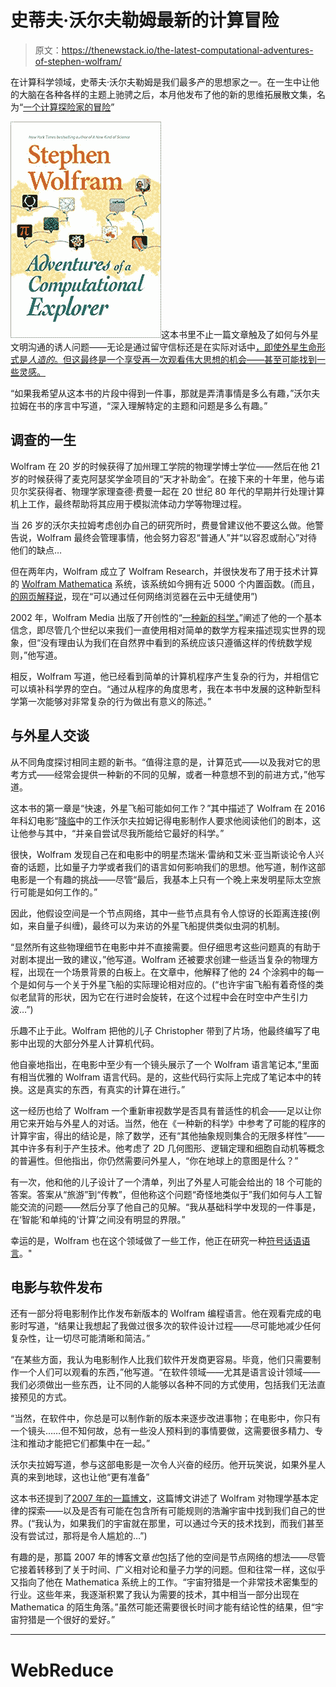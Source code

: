 # 史蒂夫·沃尔夫勒姆最新的计算冒险

> 原文：<https://thenewstack.io/the-latest-computational-adventures-of-stephen-wolfram/>

在计算科学领域，史蒂夫·沃尔夫勒姆是我们最多产的思想家之一。在一生中让他的大脑在各种各样的主题上驰骋之后，本月他发布了他的新的思维拓展散文集，名为“[一个计算探险家的冒险](https://www.wolfram-media.com/products/adventures-of-a-computational-explorer.html)”

![Stephen Wolfram book cover - Adventures of a Computational Explorer](img/2ff29c2e437218ade7fde1b9f5734c60.png)这本书里不止一篇文章触及了如何与外星文明沟通的诱人问题——无论是通过留守信标还是在实际对话中[，即使外星生命形式是*人造的*。但这最终是一个享受再一次观看伟大思想的机会——甚至可能找到一些灵感。](https://writings.stephenwolfram.com/2018/01/showing-off-to-the-universe-beacons-for-the-afterlife-of-our-civilization/)

“如果我希望从这本书的片段中得到一件事，那就是弄清事情是多么有趣，”沃尔夫拉姆在书的序言中写道，“深入理解特定的主题和问题是多么有趣。”

## **调查的一生**

Wolfram 在 20 岁的时候获得了加州理工学院的物理学博士学位——然后在他 21 岁的时候获得了麦克阿瑟奖学金项目的“天才补助金”。在接下来的十年里，他与诺贝尔奖获得者、物理学家理查德·费曼一起在 20 世纪 80 年代的早期并行处理计算机上工作，最终帮助将其应用于模拟流体动力学等物理过程。

当 26 岁的沃尔夫拉姆考虑创办自己的研究所时，费曼曾建议他不要这么做。他警告说，Wolfram 最终会管理事情，他会努力容忍“普通人”并“以容忍或耐心”对待他们的缺点…

但在两年内，Wolfram 成立了 Wolfram Research，并很快发布了用于技术计算的 [Wolfram Mathematica](https://www.wolfram.com/mathematica/) 系统，该系统如今拥有近 5000 个内置函数。(而且，[的网页解释说](https://www.wolfram.com/mathematica/)，现在“可以通过任何网络浏览器在云中无缝使用”)

2002 年，Wolfram Media 出版了开创性的“[一种新的科学，](https://www.wolframscience.com/nks/)”阐述了他的一个基本信念，即尽管几个世纪以来我们一直使用相对简单的数学方程来描述现实世界的现象，但“没有理由认为我们在自然界中看到的系统应该只遵循这样的传统数学规则，”他写道。

相反，Wolfram 写道，他已经看到简单的计算机程序产生复杂的行为，并相信它可以填补科学界的空白。“通过从程序的角度思考，我在本书中发展的这种新型科学第一次能够对非常复杂的行为做出有意义的陈述。”

## 与外星人交谈

从不同角度探讨相同主题的新书。“值得注意的是，计算范式——以及我对它的思考方式——经常会提供一种新的不同的见解，或者一种意想不到的前进方式，”他写道。

这本书的第一章是“快速，外星飞船可能如何工作？”其中描述了 Wolfram 在 2016 年科幻电影“[降临](https://www.youtube.com/watch?v=tFMo3UJ4B4g)中的工作沃尔夫拉姆记得电影制作人要求他阅读他们的剧本，这让他参与其中，“并亲自尝试尽我所能给它最好的科学。”

很快，Wolfram 发现自己在和电影中的明星杰瑞米·雷纳和艾米·亚当斯谈论令人兴奋的话题，比如量子力学或者我们的语言如何影响我们的思想。他写道，制作这部电影是一个有趣的挑战——尽管“最后，我基本上只有一个晚上来发明星际太空旅行可能是如何工作的。”

因此，他假设空间是一个节点网络，其中一些节点具有令人惊讶的长距离连接(例如，来自量子纠缠)，最终可以为来访的外星飞船提供类似虫洞的机制。

“显然所有这些物理细节在电影中并不直接需要。但仔细思考这些问题真的有助于对剧本提出一致的建议，”他写道。Wolfram 还被要求创建一些适当复杂的物理方程，出现在一个场景背景的白板上。在文章中，他解释了他的 24 个涂鸦中的每一个是如何与一个关于外星飞船的实际理论相对应的。(“也许宇宙飞船有着奇怪的类似老鼠背的形状，因为它在行进时会旋转，在这个过程中会在时空中产生引力波…”)

乐趣不止于此。Wolfram 把他的儿子 Christopher 带到了片场，他最终编写了电影中出现的大部分外星人计算机代码。

他自豪地指出，在电影中至少有一个镜头展示了一个 Wolfram 语言笔记本,“里面有相当优雅的 Wolfram 语言代码。是的，这些代码行实际上完成了笔记本中的转换。这是真实的东西，有真实的计算在进行。”

这一经历也给了 Wolfram 一个重新审视数学是否具有普适性的机会——足以让你用它来开始与外星人的对话。当然，他在《一种新的科学》中参考了可能的程序的计算宇宙，得出的结论是，除了数学，还有“其他抽象规则集合的无限多样性”——其中许多有利于产生技术。他考虑了 2D 几何图形、逻辑定理和细胞自动机等概念的普遍性。但他指出，你仍然需要问外星人，“你在地球上的意图是什么？”

有一次，他和他的儿子设计了一个清单，列出了外星人可能会给出的 18 个可能的答案。答案从“旅游”到“传教”，但他称这个问题“奇怪地类似于”我们如何与人工智能交流的问题——然后分享了他自己的见解。“我从基础科学中发现的一件事是，在‘智能’和单纯的‘计算’之间没有明显的界限。”

幸运的是，Wolfram 也在这个领域做了一些工作，他正在研究一种[符号话语语言](https://writings.stephenwolfram.com/2016/10/computational-law-symbolic-discourse-and-the-ai-constitution/)。"

## **电影与软件发布**

还有一部分将电影制作比作发布新版本的 Wolfram 编程语言。他在观看完成的电影时写道，“结果让我想起了我做过很多次的软件设计过程——尽可能地减少任何复杂性，让一切尽可能清晰和简洁。”

“在某些方面，我认为电影制作人比我们软件开发商更容易。毕竟，他们只需要制作一个人们可以观看的东西，”他写道。“在软件领域——尤其是语言设计领域——我们必须做出一些东西，让不同的人能够以各种不同的方式使用，包括我们无法直接预见的方式。

“当然，在软件中，你总是可以制作新的版本来逐步改进事物；在电影中，你只有一个镜头……但不知何故，总有一些没人预料到的事情要做，这需要很多精力、专注和推动才能把它们都集中在一起。”

沃尔夫拉姆写道，参与这部电影是一次令人兴奋的经历。他开玩笑说，如果外星人真的来到地球，这也让他“更有准备”

这本书还提到了[2007 年的一篇博文](https://blog.wolfram.com/2007/09/11/my-hobby-hunting-for-our-universe/)，这篇博文讲述了 Wolfram 对物理学基本定律的探索——以及是否有可能在包含所有可能规则的浩瀚宇宙中找到我们自己的世界。(“我认为，如果我们的宇宙就在那里，可以通过今天的技术找到，而我们甚至没有尝试过，那将是令人尴尬的…”)

有趣的是，那篇 2007 年的博客文章*也*包括了他的空间是节点网络的想法——尽管它接着转移到了关于时间、广义相对论和量子力学的问题。但和往常一样，这似乎又指向了他在 Mathematica 系统上的工作。“宇宙狩猎是一个非常技术密集型的行业。这些年来，我逐渐积累了我认为需要的技术，其中相当一部分出现在 Mathematica 的陌生角落。”虽然可能还需要很长时间才能有结论性的结果，但“宇宙狩猎是一个很好的爱好。”

* * *

# WebReduce

<svg xmlns:xlink="http://www.w3.org/1999/xlink" viewBox="0 0 68 31" version="1.1"><title>Group</title> <desc>Created with Sketch.</desc></svg>